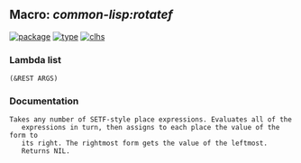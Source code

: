 ## Macro: ***common-lisp:rotatef***
[![package](https://img.shields.io/badge/Package-COMMON--LISP-5f9ea0.svg?style=social&colorA=999999)](../) [![type](https://img.shields.io/badge/Type-Macro-5f9ea0.svg?style=social&colorA=999999)](../#macro) [![clhs](https://img.shields.io/badge/CLHS-ROTATEF-5f9ea0.svg?style=social&colorA=999999)](http://www.lispworks.com/documentation/HyperSpec/Body/m_rotate.htm) 
### Lambda list
```
(&REST ARGS)
```
### Documentation
```
Takes any number of SETF-style place expressions. Evaluates all of the
   expressions in turn, then assigns to each place the value of the form to
   its right. The rightmost form gets the value of the leftmost.
   Returns NIL.
```
